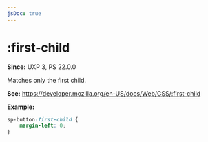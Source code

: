 ```yaml
---
jsDoc: true
---
```

# :first-child

**Since:** UXP 3, PS 22.0.0

Matches only the first child.

**See:** https://developer.mozilla.org/en-US/docs/Web/CSS/:first-child

**Example:**

```css
sp-button:first-child {
    margin-left: 0;
}
```

